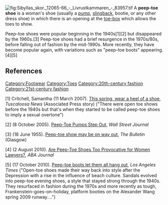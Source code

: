![](Sibyllas_skor._12065-66_-_Livrustkammaren_-_83957.tif "fig:Sibyllas_skor._12065-66_-_Livrustkammaren_-_83957.tif")
A **peep-toe shoe** is a woman's shoe (usually a
[pump](Court_shoe "wikilink"), [slingback](slingback "wikilink"),
bootie, or any other dress shoe) in which there is an opening at the
[toe-box](toe-box "wikilink") which allows the toes to show.

Peep-toe shoes were popular beginning in the 1940s[1][2] but disappeared
by the 1960s.[3] Peep-toe shoes had a brief resurgence in the 1970s/80s,
before falling out of fashion by the mid-1990s. More recently, they have
become popular again, with variations such as "peep-toe boots"
appearing.[4][5]

## References

[Category:Footwear](Category:Footwear "wikilink")
[Category:Toes](Category:Toes "wikilink") [Category:20th-century
fashion](Category:20th-century_fashion "wikilink")
[Category:21st-century
fashion](Category:21st-century_fashion "wikilink")

[1] Critchell, Samantha (11 March 2007). [This spring, wear a heel of a
shoe](https://news.google.com/newspapers?nid=1817&dat=20070311&id=EssyAAAAIBAJ&sjid=9KcEAAAAIBAJ&pg=4013,3899661),
*Tuscaloosa News* (Associated Press story) ("There were open toe shows
before the 1940s but that's when they started to be called peep-toe
shoes to imply a sexual overtone")

[2] (8 October 2005). [Peep-Toe Pumps Step
Out](https://www.wsj.com/articles/SB112872186755063176?mod=googlewsj),
*Wall Street Journal*

[3] (18 June 1955). [Peep-toe show may be on way
out](https://news.google.com/newspapers?id=6uhYAAAAIBAJ&sjid=hksMAAAAIBAJ&pg=5739,6429685&dq=),
*The Bulletin* (Glasgow)

[4] (2 August 2010). [Are Peep-Toe Shoes Too Provocative for Women
Lawyers?](http://www.abajournal.com/news/article/are_peep-toe_shoes_too_provocative_for_women_lawyers/),
*ABA Journal*

[5] (17 October 2010). [Peep-toe boots let them all hang
out](http://www.latimes.com/features/image/la-ig-1017-peeptoe-20101017,0,1111713.story),
*Los Angeles Times* ("Open-toe shoes made their way back into style
after the Depression with a rise in the influence of beach culture.
Sandals evolved into peep-toe evening shoes, a style that stayed strong
through the 1940s. They resurfaced in fashion during the 1970s and more
recently as tough, Frankenstein-goes-on-holiday, platform booties on the
Alexander Wang spring 2009 runway....")